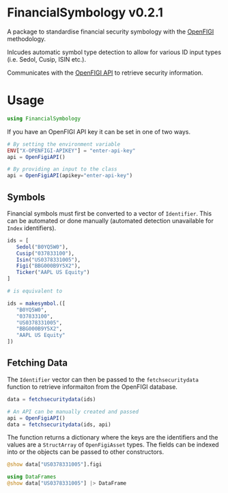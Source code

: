 # FinancialSymbology v0.2.1

A package to standardise financial security symbology with the [OpenFIGI](https://www.openfigi.com) methodology. 

Inlcudes automatic symbol type detection to allow for various ID input types (i.e. Sedol, Cusip, ISIN etc.).

Communicates with the [OpenFIGI API](https://www.openfigi.com/api) to retrieve security information. 

# Usage

```julia
using FinancialSymbology
```
If you have an OpenFIGI API key it can be set in one of two ways. 
```julia
# By setting the environment variable
ENV["X-OPENFIGI-APIKEY"] = "enter-api-key"
api = OpenFigiAPI()

# By providing an input to the class
api = OpenFigiAPI(apikey="enter-api-key")
```
## Symbols

Financial symbols must first be converted to a vector of `Identifier`. This can be automated or done manually (automated detection unavailable for `Index` identifiers).

```julia
ids = [
   Sedol("B0YQ5W0"),
   Cusip("037833100"),
   Isin("US0378331005"),
   Figi("BBG000B9Y5X2"),
   Ticker("AAPL US Equity")
]

# is equivalent to

ids = makesymbol.([
   "B0YQ5W0",
   "037833100",
   "US0378331005",
   "BBG000B9Y5X2",
   "AAPL US Equity"
])
```

## Fetching Data

The `Identifier` vector can then be passed to the `fetchsecuritydata` function to retrieve informaiton from the OpenFIGI database. 

```julia
data = fetchsecuritydata(ids)

# An API can be manually created and passed
api = OpenFigiAPI()
data = fetchsecuritydata(ids, api)
```

The function returns a dictionary where the keys are the identifiers and the values are a `StructArray` of `OpenFigiAsset` types. The fields can be indexed into or the objects can be passed to other constructors.

```julia
@show data["US0378331005"].figi

using DataFrames
@show data["US0378331005"] |> DataFrame
```